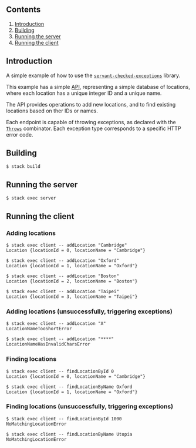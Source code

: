 ## Contents

1. [Introduction](#introduction)
2. [Building](#building)
3. [Running the server](#running-the-server)
4. [Running the client](#running-the-client)

## Introduction

A simple example of how to use the [`servant-checked-exceptions`](https://hackage.haskell.org/package/servant-checked-exceptions) library.

This example has a simple [API](https://github.com/jonathanknowles/servant-checked-exceptions-example/blob/master/common/Api.hs), representing a simple database of locations, where each location has a unique integer ID and a unique name.

The API provides operations to add new locations, and to find existing locations based on ther IDs or names.

Each endpoint is capable of throwing exceptions, as declared with the [`Throws`](hackage.haskell.org/package/servant-checked-exceptions-core/docs/Servant-Checked-Exceptions-Internal-Servant-API.html#t:Throws) combinator. Each exception type corresponds to a specific HTTP error code.

## Building
```
$ stack build
```
## Running the server
```
$ stack exec server
```
## Running the client
### Adding locations
```
$ stack exec client -- addLocation "Cambridge"
Location {locationId = 0, locationName = "Cambridge"}

$ stack exec client -- addLocation "Oxford"
Location {locationId = 1, locationName = "Oxford"}

$ stack exec client -- addLocation "Boston"
Location {locationId = 2, locationName = "Boston"}

$ stack exec client -- addLocation "Taipei"
Location {locationId = 3, locationName = "Taipei"}
```
### Adding locations (unsuccessfully, triggering exceptions)
```
$ stack exec client -- addLocation "A"
LocationNameTooShortError

$ stack exec client -- addLocation "****"
LocationNameHasInvalidCharsError
```
### Finding locations
```
$ stack exec client -- findLocationById 0
Location {locationId = 0, locationName = "Cambridge"}

$ stack exec client -- findLocationByName Oxford
Location {locationId = 1, locationName = "Oxford"}
```
### Finding locations (unsuccessfully, triggering exceptions)
```
$ stack exec client -- findLocationById 1000
NoMatchingLocationError

$ stack exec client -- findLocationByName Utopia
NoMatchingLocationError
```

